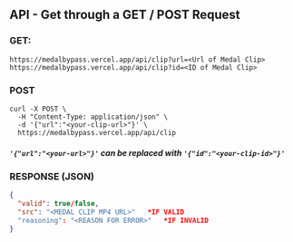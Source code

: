 ## API - Get through a GET / POST Request

### GET:

`https://medalbypass.vercel.app/api/clip?url=<Url of Medal Clip>`  
`https://medalbypass.vercel.app/api/clip?id=<ID of Medal Clip>`

### POST

```
curl -X POST \
  -H "Content-Type: application/json" \
  -d '{"url":"<your-clip-url>"}' \
  https://medalbypass.vercel.app/api/clip
```

##### `'{"url":"<your-url>"}'` can be replaced with `'{"id":"<your-clip-id>"}'`

### RESPONSE (JSON)

```json
{
  "valid": true/false,
  "src": "<MEDAL CLIP MP4 URL>"   *IF VALID
  "reasoning": "<REASON FOR ERROR>"   *IF INVALID
}
```

